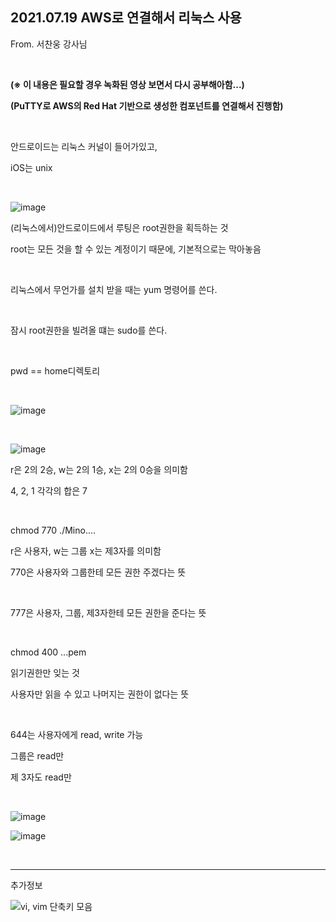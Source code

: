 ## 2021.07.19 AWS로 연결해서 리눅스 사용

From. 서찬웅 강사님

<br/>

**(※ 이 내용은 필요할 경우 녹화된 영상 보면서 다시 공부해아함...)**

**(PuTTY로 AWS의 Red Hat 기반으로 생성한 컴포넌트를 연결해서 진행함)**

<br/>

안드로이드는 리눅스 커널이 들어가있고,

iOS는 unix

<br/>

![image](https://user-images.githubusercontent.com/78403443/126135849-a34a735d-bab0-46b3-a5c7-7ec32c57dfbf.png)

(리눅스에서)안드로이드에서 루팅은 root권한을 획득하는 것

root는 모든 것을 할 수 있는 계정이기 때문에, 기본적으로는 막아놓음

<br/>

리눅스에서 무언가를 설치 받을 때는 yum 명령어를 쓴다.

<br/>

잠시 root권한을 빌려올 떄는 sudo를 쓴다.

<br/>

pwd == home디렉토리

<br/>

![image](https://user-images.githubusercontent.com/78403443/126136085-ff2aead4-2035-4487-b609-7bac6a6a49ab.png)

<br/>

![image](https://user-images.githubusercontent.com/78403443/126136132-7eb13b4f-0487-4b39-82cc-80688bab1fe8.png)

r은 2의 2승, w는 2의 1승, x는 2의 0승을 의미함

4, 2, 1 각각의 합은 7

<br/>

chmod 770 ./Mino....

r은 사용자, w는 그룹 x는 제3자를 의미함

770은 사용자와 그룹한테 모든 권한 주겠다는 뜻

<br/>

777은 사용자, 그룹, 제3자한테 모든 권한을 준다는 뜻

<br/>

chmod 400 ...pem

읽기권한만 잊는 것

사용자만 읽을 수 있고 나머지는 권한이 없다는 뜻

<br/>

644는 사용자에게 read, write 가능

그룹은 read만

제 3자도 read만

<br/>

![image](https://user-images.githubusercontent.com/78403443/126136210-f5c25b39-a97c-44ff-a5e9-b8be0b2c281c.png)

![image](https://user-images.githubusercontent.com/78403443/126136276-4884b4ea-5c06-46bc-8d66-f5e326ed8f9e.png)

<br/>

---

추가정보

![vi, vim 단축키 모음](https://user-images.githubusercontent.com/78403443/126136416-3925074d-b623-4eda-abab-7e53db8776c1.png)

